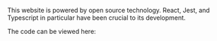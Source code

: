 This website is powered by open source technology. React, Jest, and Typescript in particular have been crucial to its development.

The code can be viewed here: [](${REPO_LINK})
